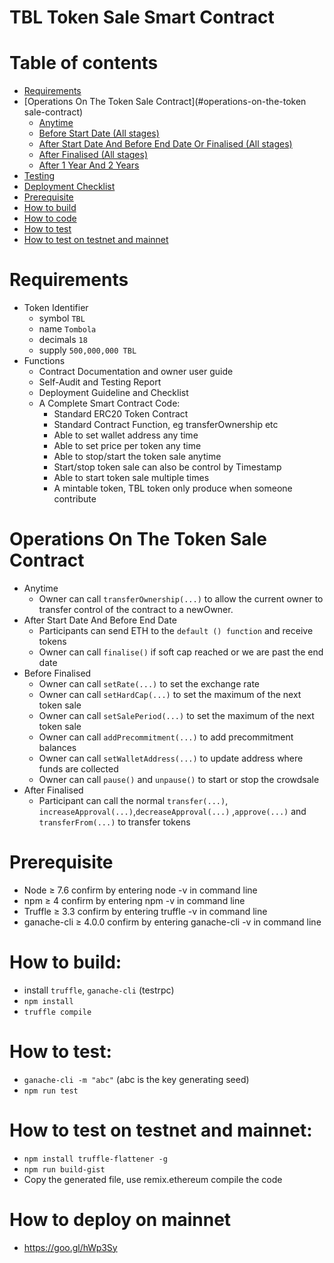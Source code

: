# TBL Token Sale Smart Contract

# Table of contents

* [Requirements](#requirements)
* [Operations On The Token Sale Contract](#operations-on-the-token sale-contract)
    * [Anytime](#anytime)
    * [Before Start Date (All stages)](#before-start-date)
    * [After Start Date And Before End Date Or Finalised (All stages)](#after-start-date-and-before-end-date-or-finalised)
    * [After Finalised (All stages)](#after-finalised)
    * [After 1 Year And 2 Years](#after-1-year-and-2-years)
* [Testing](#testing)
* [Deployment Checklist](#deployment-checklist)
* [Prerequisite](#prerequisite)
* [How to build](#how-to-build)
* [How to code](#how-to-code)
* [How to test](#how-to-test)
* [How to test on testnet and mainnet](#how-to-test-on-testnet-and-mainnet)

# Requirements

* Token Identifier
    * symbol `TBL`
    * name `Tombola`
    * decimals `18`
    * supply `500,000,000 TBL`
* Functions
  * Contract Documentation and owner user guide
  * Self-Audit and Testing Report
  * Deployment Guideline and Checklist
  * A Complete Smart Contract Code:
    * Standard ERC20 Token Contract
    * Standard Contract Function, eg transferOwnership etc
    * Able to set wallet address any time
    * Able to set price per token any time
    * Able to stop/start the token sale anytime
    * Start/stop token sale can also be control by Timestamp
    * Able to start token sale multiple times
    * A mintable token, TBL token only produce when someone contribute

# Operations On The Token Sale Contract

* Anytime
    * Owner can call `transferOwnership(...)` to allow the current owner to transfer control of the contract to a newOwner.
* After Start Date And Before End Date
    * Participants can send ETH to the `default () function` and receive tokens
    * Owner can call `finalise()` if soft cap reached or we are past the end date
* Before Finalised
    * Owner can call `setRate(...)` to set the exchange rate
    * Owner can call `setHardCap(...)` to set the maximum of the next token sale
    * Owner can call `setSalePeriod(...)` to set the maximum of the next token sale
    * Owner can call `addPrecommitment(...)` to add precommitment balances
    * Owner can call `setWalletAddress(...)` to update address where funds are collected
    * Owner can call `pause()` and `unpause()` to start or stop the crowdsale
* After Finalised
    * Participant can call the normal `transfer(...)`, `increaseApproval(...)`,`decreaseApproval(...)` ,`approve(...)` and `transferFrom(...)` to transfer tokens

# Prerequisite
* Node ≥ 7.6 confirm by entering node -v in command line
* npm ≥ 4 confirm by entering npm -v in command line
* Truffle ≥ 3.3 confirm by entering truffle -v in command line
* ganache-cli ≥ 4.0.0 confirm by entering ganache-cli -v in command line

# How to build:
* install `truffle`, `ganache-cli` (testrpc)
* `npm install`
* `truffle compile`

# How to test:
* `ganache-cli -m "abc"` (abc is the key generating seed)
* `npm run test`

# How to test on testnet and mainnet:
* `npm install truffle-flattener -g`
* `npm run build-gist`
* Copy the generated file, use remix.ethereum compile the code

# How to deploy on mainnet
* https://goo.gl/hWp3Sy

